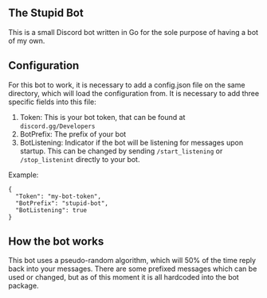 ## The Stupid Bot
This is a small Discord bot written in Go for the sole purpose of having a bot of my own.

## Configuration
For this bot to work, it is necessary to add a config.json file on the same directory, which will load the configuration from. It is necessary to add three specific fields into this file:

1. Token: This is your bot token, that can be found at ``discord.gg/Developers``
2. BotPrefix: The prefix of your bot
3. BotListening: Indicator if the bot will be listening for messages upon startup. This can be changed by sending ``/start_listening`` or ``/stop_listenint`` directly to your bot.

Example:
````
{
  "Token": "my-bot-token",
  "BotPrefix": "stupid-bot",
  "BotListening": true
}
````

## How the bot works
This bot uses a pseudo-random algorithm, which will 50% of the time reply back into your messages. There are some prefixed messages which can be used or changed, but as of this moment it is all hardcoded into the bot package.

